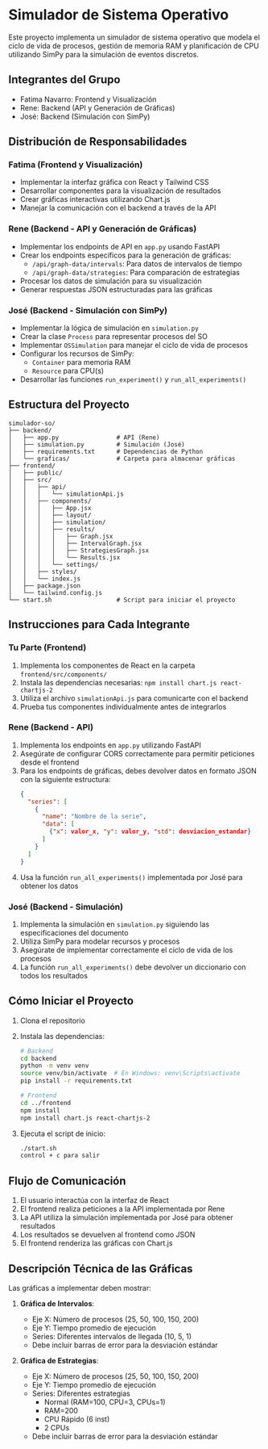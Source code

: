 # Simulador de Sistema Operativo

Este proyecto implementa un simulador de sistema operativo que modela el ciclo de vida de procesos, gestión de memoria RAM y planificación de CPU utilizando SimPy para la simulación de eventos discretos.

## Integrantes del Grupo
- Fatima Navarro: Frontend y Visualización
- Rene: Backend (API y Generación de Gráficas)
- José: Backend (Simulación con SimPy)

## Distribución de Responsabilidades

### Fatima (Frontend y Visualización)
- Implementar la interfaz gráfica con React y Tailwind CSS
- Desarrollar componentes para la visualización de resultados
- Crear gráficas interactivas utilizando Chart.js
- Manejar la comunicación con el backend a través de la API

### Rene (Backend - API y Generación de Gráficas)
- Implementar los endpoints de API en `app.py` usando FastAPI
- Crear los endpoints específicos para la generación de gráficas:
  - `/api/graph-data/intervals`: Para datos de intervalos de tiempo
  - `/api/graph-data/strategies`: Para comparación de estrategias
- Procesar los datos de simulación para su visualización
- Generar respuestas JSON estructuradas para las gráficas

### José (Backend - Simulación con SimPy)
- Implementar la lógica de simulación en `simulation.py`
- Crear la clase `Process` para representar procesos del SO
- Implementar `OSSimulation` para manejar el ciclo de vida de procesos
- Configurar los recursos de SimPy:
  - `Container` para memoria RAM
  - `Resource` para CPU(s)
- Desarrollar las funciones `run_experiment()` y `run_all_experiments()`

## Estructura del Proyecto

```
simulador-so/
├── backend/
│   ├── app.py                # API (Rene)
│   ├── simulation.py         # Simulación (José)
│   ├── requirements.txt      # Dependencias de Python
│   └── graficas/             # Carpeta para almacenar gráficas
├── frontend/
│   ├── public/
│   ├── src/
│   │   ├── api/
│   │   │   └── simulationApi.js
│   │   ├── components/
│   │   │   ├── App.jsx
│   │   │   ├── layout/
│   │   │   ├── simulation/
│   │   │   ├── results/
│   │   │   │   ├── Graph.jsx
│   │   │   │   ├── IntervalGraph.jsx
│   │   │   │   ├── StrategiesGraph.jsx
│   │   │   │   └── Results.jsx
│   │   │   └── settings/
│   │   ├── styles/
│   │   └── index.js
│   ├── package.json
│   └── tailwind.config.js
└── start.sh                  # Script para iniciar el proyecto
```

## Instrucciones para Cada Integrante

### Tu Parte (Frontend)
1. Implementa los componentes de React en la carpeta `frontend/src/components/`
2. Instala las dependencias necesarias: `npm install chart.js react-chartjs-2`
3. Utiliza el archivo `simulationApi.js` para comunicarte con el backend
4. Prueba tus componentes individualmente antes de integrarlos

### Rene (Backend - API)
1. Implementa los endpoints en `app.py` utilizando FastAPI
2. Asegúrate de configurar CORS correctamente para permitir peticiones desde el frontend
3. Para los endpoints de gráficas, debes devolver datos en formato JSON con la siguiente estructura:
   ```json
   {
     "series": [
       {
         "name": "Nombre de la serie",
         "data": [
           {"x": valor_x, "y": valor_y, "std": desviacion_estandar}
         ]
       }
     ]
   }
   ```
4. Usa la función `run_all_experiments()` implementada por José para obtener los datos

### José (Backend - Simulación)
1. Implementa la simulación en `simulation.py` siguiendo las especificaciones del documento
2. Utiliza SimPy para modelar recursos y procesos
3. Asegúrate de implementar correctamente el ciclo de vida de los procesos
4. La función `run_all_experiments()` debe devolver un diccionario con todos los resultados

## Cómo Iniciar el Proyecto

1. Clona el repositorio
2. Instala las dependencias:
   ```bash
   # Backend
   cd backend
   python -m venv venv
   source venv/bin/activate  # En Windows: venv\Scripts\activate
   pip install -r requirements.txt
   
   # Frontend
   cd ../frontend
   npm install
   npm install chart.js react-chartjs-2
   ```

3. Ejecuta el script de inicio:
   ```bash
   ./start.sh
   control + c para salir
   ```

## Flujo de Comunicación

1. El usuario interactúa con la interfaz de React
2. El frontend realiza peticiones a la API implementada por Rene
3. La API utiliza la simulación implementada por José para obtener resultados
4. Los resultados se devuelven al frontend como JSON
5. El frontend renderiza las gráficas con Chart.js

## Descripción Técnica de las Gráficas

Las gráficas a implementar deben mostrar:

1. **Gráfica de Intervalos**:
   - Eje X: Número de procesos (25, 50, 100, 150, 200)
   - Eje Y: Tiempo promedio de ejecución
   - Series: Diferentes intervalos de llegada (10, 5, 1)
   - Debe incluir barras de error para la desviación estándar

2. **Gráfica de Estrategias**:
   - Eje X: Número de procesos (25, 50, 100, 150, 200)
   - Eje Y: Tiempo promedio de ejecución
   - Series: Diferentes estrategias
     - Normal (RAM=100, CPU=3, CPUs=1)
     - RAM=200
     - CPU Rápido (6 inst)
     - 2 CPUs
   - Debe incluir barras de error para la desviación estándar


